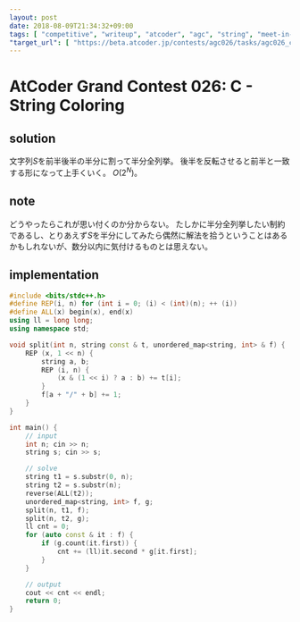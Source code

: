 ```yaml
---
layout: post
date: 2018-08-09T21:34:32+09:00
tags: [ "competitive", "writeup", "atcoder", "agc", "string", "meet-in-the-middle" ]
"target_url": [ "https://beta.atcoder.jp/contests/agc026/tasks/agc026_c" ]
---
```


# AtCoder Grand Contest 026: C - String Coloring

## solution

文字列$S$を前半後半の半分に割って半分全列挙。
後半を反転させると前半と一致する形になって上手くいく。
$O(2^N)$。

## note

どうやったらこれが思い付くのか分からない。
たしかに半分全列挙したい制約であるし、とりあえず$S$を半分にしてみたら偶然に解法を拾うということはあるかもしれないが、数分以内に気付けるものとは思えない。

## implementation

``` c++
#include <bits/stdc++.h>
#define REP(i, n) for (int i = 0; (i) < (int)(n); ++ (i))
#define ALL(x) begin(x), end(x)
using ll = long long;
using namespace std;

void split(int n, string const & t, unordered_map<string, int> & f) {
    REP (x, 1 << n) {
        string a, b;
        REP (i, n) {
            (x & (1 << i) ? a : b) += t[i];
        }
        f[a + "/" + b] += 1;
    }
}

int main() {
    // input
    int n; cin >> n;
    string s; cin >> s;

    // solve
    string t1 = s.substr(0, n);
    string t2 = s.substr(n);
    reverse(ALL(t2));
    unordered_map<string, int> f, g;
    split(n, t1, f);
    split(n, t2, g);
    ll cnt = 0;
    for (auto const & it : f) {
        if (g.count(it.first)) {
            cnt += (ll)it.second * g[it.first];
        }
    }

    // output
    cout << cnt << endl;
    return 0;
}
```
